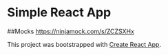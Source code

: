 # Simple React App

##Mocks
https://ninjamock.com/s/ZCZSXHx




This project was bootstrapped with [Create React App](https://github.com/facebook/create-react-app).

